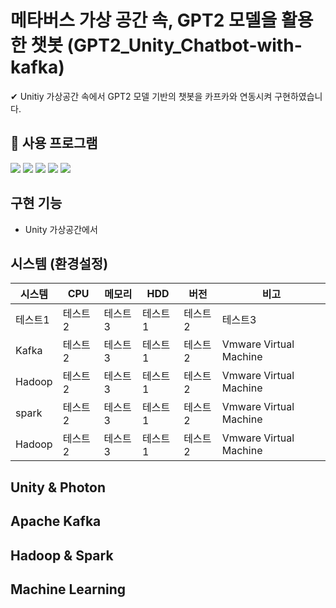 # 메타버스 가상 공간 속, GPT2 모델을 활용한 챗봇 (GPT2_Unity_Chatbot-with-kafka)
✔ Unitiy 가상공간 속에서 GPT2 모델 기반의 챗봇을 카프카와 연동시켜 구현하였습니다.   
   

## 🔨 사용 프로그램      
   <a href="/README.md#unity--photon"><img src="https://img.shields.io/badge/Unity & Photon-a4c5f3?style=flat-square&logo=Unity&logoColor=black"/></a>
   <a href="/README.md#unity--photon"><img src="https://img.shields.io/badge/Apache Kafka-ff9b3b?style=flat-square&logo=apache kafka&logoColor=black"/></a>
   <a href="/README.md#unity--photon"><img src="https://img.shields.io/badge/Python-52c72e?style=flat-square&logo=python&logoColor=black"/></a>
   <a href="/README.md#unity--photon"><img src="https://img.shields.io/badge/Apache Hadoop-ffd966?style=flat-square&logo=apache hadoop&logoColor=black"/></a>
   <a href="/README.md#unity--photon"><img src="https://img.shields.io/badge/Apache Spark-674ea7?style=flat-square&logo=apache spark&logoColor=black"/></a>   
   
## 구현 기능  
* Unity 가상공간에서 


   
## 시스템 (환경설정)
|시스템|CPU|메모리|HDD|버전|비고|
|------|---|---|------|---|---|
|테스트1|테스트2|테스트3|테스트1|테스트2|테스트3|
|Kafka|테스트2|테스트3|테스트1|테스트2|Vmware Virtual Machine|
|Hadoop|테스트2|테스트3|테스트1|테스트2|Vmware Virtual Machine|
|spark|테스트2|테스트3|테스트1|테스트2|Vmware Virtual Machine|
|Hadoop|테스트2|테스트3|테스트1|테스트2|Vmware Virtual Machine|
   
## Unity & Photon

## Apache Kafka

## Hadoop & Spark

## Machine Learning
